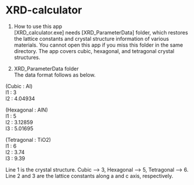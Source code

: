 # XRD-calculator

1. How to use this app  
 [XRD_calculator.exe] needs [XRD_ParameterData] folder, which restores the lattice constants and crystal structure information of various materials. 
You cannot open this app if you miss this folder in the same directory. 
The app covers cubic, hexagonal, and tetragonal crystal structures.

1. XRD_ParameterData folder  
 The data format follows as below.  
 
(Cubic : Al)  
	l1 : 3  
	l2 : 4.04934  

(Hexagonal : AlN)  
	l1 : 5  
	l2 : 3.12859  
	l3 : 5.01695  


(Tetragonal : TiO2)  
	l1 : 6  
	l2 : 3.74  
	l3 : 9.39  

Line 1 is the crystal structure. Cubic --> 3, Hexagonal --> 5, Tetragonal --> 6.  
Line 2 and 3 are the lattice constants along a and c axis, respectively.
